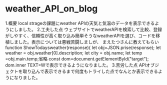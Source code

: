 # weather_API_on_blog
1.概要
local strageの課題にweather APIの天気と気温のデータを表示できるようにしました。
2.工夫した点
ウェブサイトでweatherAPIを検索して比較、登録がしやすく、信頼性が高く取り込み簡単そうなweatherAPIを選び、コードを移植しました。表示については悪戦苦闘しましが、
まえたつさんに教えてもらいfunction ShowTodaysweather(response){
let obj=JSON.prise(response);
let weather = obj.weather[0].description;
let city = obj.name;
let temp =obj.main.temp;省略
const dom=document.getElementById("target");
dom.inner TEXT=Wで表示できるようになりました。
3.苦労した点
APIオブジェクトを取り込んで表示できるまで何度もトライした点でなんとか表示できるようになりました。
